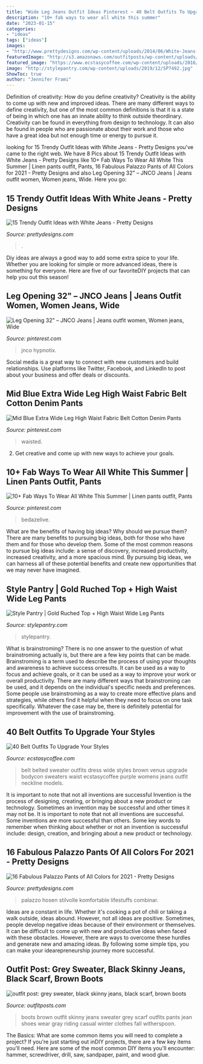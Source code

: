 ```yaml
---
title: "Wide Leg Jeans Outfit Ideas Pinterest ~ 40 Belt Outfits To Upgrade Your Styles"
description: "10+ fab ways to wear all white this summer"
date: "2023-01-15"
categories:
- "ideas"
tags: ["ideas"]
images:
- "http://www.prettydesigns.com/wp-content/uploads/2014/06/White-Jeans-Outfit-Idea-with-Pastel-Jacket.jpg"
featuredImage: "http://s3.amazonaws.com/outfitposts/wp-content/uploads/2016/01/30022201/03ca4-greysweater.jpg?w=130"
featured_image: "https://www.ecstasycoffee.com/wp-content/uploads/2016/10/Wide-Belt-on-Bodycon-Dress.jpg"
image: "http://stylepantry.com/wp-content/uploads/2019/12/SP7492.jpg"
ShowToc: true
author: "Jennifer Frami"
---
```



Definition of creativity: How do you define creativity?
Creativity is the ability to come up with new and improved ideas. There are many different ways to define creativity, but one of the most common definitions is that it is a state of being in which one has an innate ability to think outside theordinary. Creativity can be found in everything from design to technology. It can also be found in people who are passionate about their work and those who have a great idea but not enough time or energy to pursue it.

	

		
looking for 15 Trendy Outfit Ideas with White Jeans - Pretty Designs you've came to the right web. We have 8 Pics about 15 Trendy Outfit Ideas with White Jeans - Pretty Designs like 10+ Fab Ways To Wear All White This Summer | Linen pants outfit, Pants, 16 Fabulous Palazzo Pants of All Colors for 2021 - Pretty Designs and also Leg Opening 32&quot; – JNCO Jeans | Jeans outfit women, Women jeans, Wide. Here you go:
		
    
## 15 Trendy Outfit Ideas With White Jeans - Pretty Designs

<img loading=lazy src="http://www.prettydesigns.com/wp-content/uploads/2014/06/White-Jeans-Outfit-Idea-with-Pastel-Jacket.jpg" onerror="this.onerror=null;this.src='https://tse2.mm.bing.net/th?id=OIP.SFfta_0D18lXHHQnIyzNpQHaK3&amp;pid=15.1';" alt="15 Trendy Outfit Ideas with White Jeans - Pretty Designs">

_Source: prettydesigns.com_

>. 

	

Diy ideas are always a good way to add some extra spice to your life. Whether you are looking for simple or more advanced ideas, there is something for everyone. Here are five of our favoriteDIY projects that can help you out this season!

    
## Leg Opening 32&quot; – JNCO Jeans | Jeans Outfit Women, Women Jeans, Wide

<img loading=lazy src="https://i.pinimg.com/originals/9c/8f/e3/9c8fe31d118d7daff5a53c26162acf86.jpg" onerror="this.onerror=null;this.src='https://tse4.mm.bing.net/th?id=OIP.UmcTCXTlTku4cIjFKyNpUgHaLH&amp;pid=15.1';" alt="Leg Opening 32&quot; – JNCO Jeans | Jeans outfit women, Women jeans, Wide">

_Source: pinterest.com_

>jnco hypnotix. 

	

Social media is a great way to connect with new customers and build relationships. Use platforms like Twitter, Facebook, and LinkedIn to post about your business and offer deals or discounts.

    
## Mid Blue Extra Wide Leg High Waist Fabric Belt Cotton Denim Pants

<img loading=lazy src="https://i.pinimg.com/736x/a8/93/31/a893318ac95c887b18be86b91933cb81.jpg" onerror="this.onerror=null;this.src='https://tse2.mm.bing.net/th?id=OIP.t1MtUI8hNwKTuPAeO_AEyQHaLG&amp;pid=15.1';" alt="Mid Blue Extra Wide Leg High Waist Fabric Belt Cotton Denim Pants">

_Source: pinterest.com_

>waisted. 

	

2. Get creative and come up with new ways to achieve your goals.

    
## 10+ Fab Ways To Wear All White This Summer | Linen Pants Outfit, Pants

<img loading=lazy src="https://i.pinimg.com/736x/9b/3a/b8/9b3ab8e4bd0b2a4b8925fcdda21478bd.jpg" onerror="this.onerror=null;this.src='https://tse2.mm.bing.net/th?id=OIP.Li-ozP1aLlh9OYokXiIaiwHaLD&amp;pid=15.1';" alt="10+ Fab Ways To Wear All White This Summer | Linen pants outfit, Pants">

_Source: pinterest.com_

>bedazelive. 

	

What are the benefits of having big ideas? Why should we pursue them?
There are many benefits to pursuing big ideas, both for those who have them and for those who develop them. Some of the most common reasons to pursue big ideas include: a sense of discovery, increased productivity, increased creativity, and a more spacious mind. By pursuing big ideas, we can harness all of these potential benefits and create new opportunities that we may never have imagined.

    
## Style Pantry | Gold Ruched Top + High Waist Wide Leg Pants

<img loading=lazy src="http://stylepantry.com/wp-content/uploads/2019/12/SP7492.jpg" onerror="this.onerror=null;this.src='https://tse2.mm.bing.net/th?id=OIP.JVxlS_bhvOSakGEK-u951gHaLH&amp;pid=15.1';" alt="Style Pantry | Gold Ruched Top + High Waist Wide Leg Pants">

_Source: stylepantry.com_

>stylepantry. 

	

What is brainstroming?
There is no one answer to the question of what brainstroming actually is, but there are a few key points that can be made. Brainstroming is a term used to describe the process of using your thoughts and awareness to achieve success orresults. It can be used as a way to focus and achieve goals, or it can be used as a way to improve your work or overall productivity. There are many different ways that brainstroming can be used, and it depends on the individual's specific needs and preferences. Some people use brainstroming as a way to create more effective plans and strategies, while others find it helpful when they need to focus on one task specifically. Whatever the case may be, there is definitely potential for improvement with the use of brainstroming.

    
## 40 Belt Outfits To Upgrade Your Styles

<img loading=lazy src="https://www.ecstasycoffee.com/wp-content/uploads/2016/10/Wide-Belt-on-Bodycon-Dress.jpg" onerror="this.onerror=null;this.src='https://tse1.mm.bing.net/th?id=OIP.Bmu4doiTezEuWO9q9TDlUgHaKX&amp;pid=15.1';" alt="40 Belt Outfits To Upgrade Your Styles">

_Source: ecstasycoffee.com_

>belt belted sweater outfits dress wide styles brown venus upgrade bodycon sweaters waist ecstasycoffee purple womens jeans outfit neckline models. 

	

It is important to note that not all inventions are successful
Invention is the process of designing, creating, or bringing about a new product or technology. Sometimes an invention may be successful and other times it may not be. It is important to note that not all inventions are successful. 
Some inventions are more successful than others. Some key words to remember when thinking about whether or not an invention is successful include: design, creation, and bringing about a new product or technology.

    
## 16 Fabulous Palazzo Pants Of All Colors For 2021 - Pretty Designs

<img loading=lazy src="http://www.prettydesigns.com/wp-content/uploads/2014/05/White-Palazzo-Pants-3.jpg" onerror="this.onerror=null;this.src='https://tse4.mm.bing.net/th?id=OIP.4iH9cD4L3BNu7GQqj5bMCQHaK3&amp;pid=15.1';" alt="16 Fabulous Palazzo Pants of All Colors for 2021 - Pretty Designs">

_Source: prettydesigns.com_

>palazzo hosen stilvolle komfortable lifestuffs combinar. 

	

Ideas are a constant in life. Whether it's cooking a pot of chili or taking a walk outside, ideas abound. However, not all ideas are positive. Sometimes, people develop negative ideas because of their environment or themselves. It can be difficult to come up with new and productive ideas when faced with these obstacles. However, there are ways to overcome these hurdles and generate new and amazing ideas. By following some simple tips, you can make your idearepreneurship journey more successful.

    
## Outfit Post: Grey Sweater, Black Skinny Jeans, Black Scarf, Brown Boots

<img loading=lazy src="http://s3.amazonaws.com/outfitposts/wp-content/uploads/2016/01/30022201/03ca4-greysweater.jpg?w=130" onerror="this.onerror=null;this.src='https://tse1.mm.bing.net/th?id=OIP.e0j-1aqzYmfonj6h8n7HYQHaRH&amp;pid=15.1';" alt="outfit post: grey sweater, black skinny jeans, black scarf, brown boots">

_Source: outfitposts.com_

>boots brown outfit skinny jeans sweater grey scarf outfits pants jean shoes wear gray riding casual winter clothes fall witherspoon. 

	

The Basics: What are some common items you will need to complete a project?
If you're just starting out inDIY projects, there are a few key items you'll need. Here are some of the most common DIY items you'll encounter: hammer, screwdriver, drill, saw, sandpaper, paint, and wood glue.

